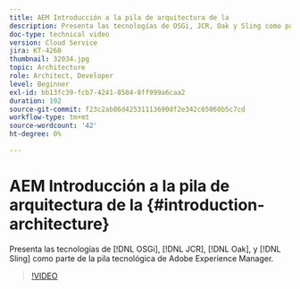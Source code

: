 ```yaml
---
title: AEM Introducción a la pila de arquitectura de la
description: Presenta las tecnologías de OSGi, JCR, Oak y Sling como parte del conjunto de tecnología de Adobe Experience Manager.
doc-type: technical video
version: Cloud Service
jira: KT-4260
thumbnail: 32034.jpg
topic: Architecture
role: Architect, Developer
level: Beginner
exl-id: bb13fc39-fcb7-4241-8504-8ff999a6caa2
duration: 192
source-git-commit: f23c2ab86d42531113690df2e342c65060b5c7cd
workflow-type: tm+mt
source-wordcount: '42'
ht-degree: 0%

---
```


# AEM Introducción a la pila de arquitectura de la {#introduction-architecture}

Presenta las tecnologías de [!DNL OSGi], [!DNL JCR], [!DNL Oak], y [!DNL Sling] como parte de la pila tecnológica de Adobe Experience Manager.

>[!VIDEO](https://video.tv.adobe.com/v/32034?quality=12&learn=on)
